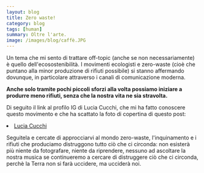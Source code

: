 ```yaml
---
layout: blog
title: Zero waste!
category: blog
tags: [human]  
summary: Oltre l'arte.
image: /images/blog/caffè.JPG
---
```


Un tema che mi sento di trattare off-topic (anche se non necessariamente) è quello dell'ecosostenibilità.
I movimenti ecologisti e zero-waste (cioè che puntano alla minor produzione di rifiuti possibile) si stanno affermando dovunque, in particolare attraverso i canali di comunicazione moderna.

<b>Anche solo tramite pochi piccoli sforzi alla volta possiamo iniziare a produrre meno rifiuti, senza che la nostra vita ne sia stravolta.</b>

Di seguito il link al profilo IG di Lucia Cucchi, che mi ha fatto conoscere questo movimento e che ha scattato la foto di copertina di questo post:

<li><a href="https://www.instagram.com/luciacucchi_">Lucia Cucchi</a></li>

Seguitela e cercate di approcciarvi al mondo zero-waste, l'inquinamento e i rifiuti che produciamo distruggono tutto ciò che ci circonda: non esisterà più niente da fotografare, niente da riprendere, nessuno ad ascoltare la nostra musica se continueremo a cercare di distruggere ciò che ci circonda, perchè la Terra non si farà uccidere, ma ucciderà noi.
